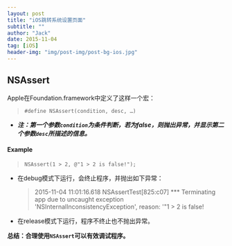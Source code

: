 ```yaml
---
layout: post
title: "iOS跳转系统设置页面"
subtitle: ""
author: "Jack"
date: 2015-11-04
tag: [iOS]
header-img: "img/post-img/post-bg-ios.jpg"
---
```


## NSAssert
Apple在Foundation.framework中定义了这样一个宏：  

> `#define NSAssert(condition, desc, …)`  

- ***注：第一个参数`condition`为条件判断，若为false，则抛出异常，并显示第二个参数`desc`所描述的信息。***

#### Example
> `NSAssert(1 > 2, @"1 > 2 is false!");`

- 在debug模式下运行，会终止程序，并抛出如下异常：

	> 2015-11-04 11:01:16.618 NSAssertTest[825:c07] *** Terminating app due to uncaught exception 'NSInternalInconsistencyException', reason: '"1 > 2 is false!

- 在release模式下运行，程序不终止也不抛出异常。

**总结：合理使用`NSAssert`可以有效调试程序。**

